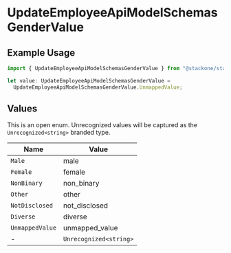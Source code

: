 # UpdateEmployeeApiModelSchemasGenderValue

## Example Usage

```typescript
import { UpdateEmployeeApiModelSchemasGenderValue } from "@stackone/stackone-client-ts/sdk/models/shared";

let value: UpdateEmployeeApiModelSchemasGenderValue =
  UpdateEmployeeApiModelSchemasGenderValue.UnmappedValue;
```

## Values

This is an open enum. Unrecognized values will be captured as the `Unrecognized<string>` branded type.

| Name                   | Value                  |
| ---------------------- | ---------------------- |
| `Male`                 | male                   |
| `Female`               | female                 |
| `NonBinary`            | non_binary             |
| `Other`                | other                  |
| `NotDisclosed`         | not_disclosed          |
| `Diverse`              | diverse                |
| `UnmappedValue`        | unmapped_value         |
| -                      | `Unrecognized<string>` |